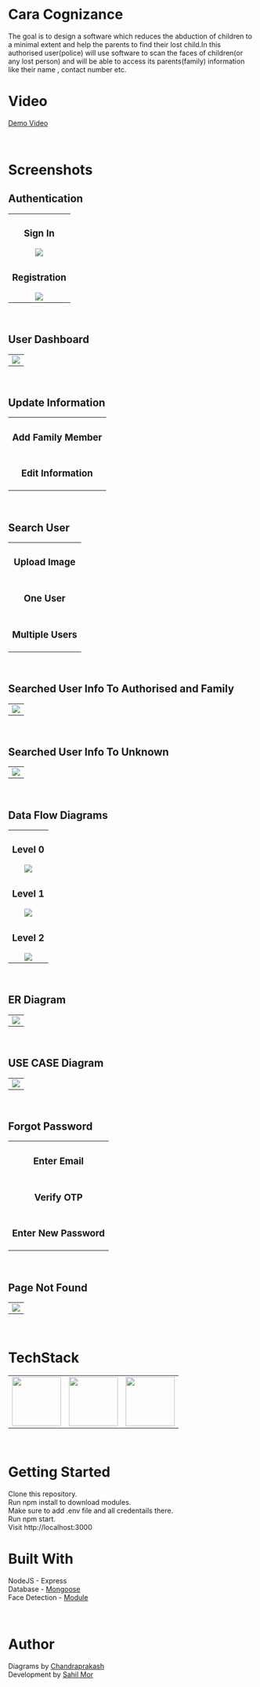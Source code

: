 # Cara Cognizance
The goal is to design a software which reduces the abduction of children to a minimal
extent and help the parents to find their lost child.In this authorised user(police) will use software to
scan the faces of children(or any lost person) and will be able to access its parents(family) information like their
name , contact number etc.
<br />

# Video
 <a target="_blank" href="https://drive.google.com/file/d/1duBujWSzBUE4T4VOnR2_K5m04y4Foo5U/view?usp=sharing"> Demo Video </a>

<br />


# Screenshots
## Authentication
<table>
  <tr>
    <td align="center">
   <h3> Sign In </h3>
   <img src="https://github.com/sahil-mor/Cara-Cognizance/blob/master/Screenshots/signinUser.png" /></td>
    
   
  </tr>
  <tr>
  <td align="center">
  <h3> Registration </h3>
   <img src="https://github.com/sahil-mor/Cara-Cognizance/blob/master/Screenshots/signupUser.png" /><br />      </td>
  </tr>
  </table>

<br />

## User Dashboard
<table>
  <tr>
    <td align="center"><img src="https://github.com/sahil-mor/Cara-Cognizance/blob/master/Screenshots/homeUser.png"  ></td>
  </tr>
  </table>

<br />

## Update Information 
<table>
  <tr>
    <td align="center">
   <h3> Add Family Member </h3>
   <img src="https://github.com/sahil-mor/Cara-Cognizance/blob/master/Screenshots/addFamilyMember.png" alt=""/></td>
    </tr>
    <tr>
    <td align="center">
   <h3> Edit Information </h3>
   <img src="https://github.com/sahil-mor/Cara-Cognizance/blob/master/Screenshots/editInformation.png" alt=""/><br />      </td>
  </tr>
  </table>

<br />

## Search User 
<table>
  <tr>
    <td align="center">
        <h3> Upload Image </h3>
        <img src="https://github.com/sahil-mor/Cara-Cognizance/blob/master/Screenshots/searchUser.png" alt=""/></td>
        </tr>
        <tr>
    <td align="center">
        <h3> One User </h3>
        <img src="https://github.com/sahil-mor/Cara-Cognizance/blob/master/Screenshots/foundUser.png" alt=""/><br />     
    </td>
    </tr>
    <tr>
    <td align="center">
        <h3> Multiple Users </h3>
        <img src="https://github.com/sahil-mor/Cara-Cognizance/blob/master/Screenshots/adminSearch.png" alt=""/><br/>      
   </td>
    
  </tr>
  </table>

<br />


## Searched User Info To Authorised and Family
<table>
  <tr>
    <td align="center"><img src="https://github.com/sahil-mor/Cara-Cognizance/blob/master/Screenshots/userInfoToAuthorised.png"  ></td>
  </tr>
  </table>
<br />

## Searched User Info To Unknown
<table>
  <tr>
    <td align="center"><img src="https://github.com/sahil-mor/Cara-Cognizance/blob/master/Screenshots/searchedUserToUnknown.png"  ></td>
  </tr>
  </table>
<br />

## Data Flow Diagrams
<table>
  <tr>
    <td align="center">    
<h3> Level 0 </h3>
<img src="https://github.com/sahil-mor/Cara-Cognizance/blob/master/Screenshots/diagrams/level%200.png" ></td>
</tr> 
<tr>
<td align="center">    
<h3> Level 1 </h3>
<img src="https://github.com/sahil-mor/Cara-Cognizance/blob/master/Screenshots/diagrams/level%201.jpeg" ></td>
</tr> 
<tr>
<td align="center">    
<h3> Level 2 </h3>
<img src="https://github.com/sahil-mor/Cara-Cognizance/blob/master/Screenshots/diagrams/level%202.jpeg" ></td>
  </tr>
  </table>
<br />

## ER Diagram
<table>
  <tr>
    <td align="center"><img src="https://github.com/sahil-mor/Cara-Cognizance/blob/master/Screenshots/diagrams/er.jpeg"  ></td>
  </tr>
  </table>

<br />

## USE CASE Diagram
<table>
  <tr>
    <td align="center"><img src="https://github.com/sahil-mor/Cara-Cognizance/blob/master/Screenshots/diagrams/use%20case.png"  ></td>
  </tr>
  </table>

<br />

## Forgot Password 
<table>
  <tr> 
   <td align="center">
   <h3> Enter Email </h3>
   <img src="https://github.com/sahil-mor/Cara-Cognizance/blob/master/Screenshots/recoverPassword.png" alt=""/></td>
    </tr>
    <tr>
    <td align="center">
   <h3> Verify OTP </h3>
   <img src="https://github.com/sahil-mor/Cara-Cognizance/blob/master/Screenshots/changePasswordOtp.png" alt=""/></td>
    </tr>
    <tr>
    <td align="center">
   <h3> Enter New Password </h3>
   <img src="https://github.com/sahil-mor/Cara-Cognizance/blob/master/Screenshots/changePasswordOtp2.png" alt=""/><br />      </td>
  </tr>
  </table>

<br />

## Page Not Found
<table>
  <tr>
    <td align="center"><img src="https://github.com/sahil-mor/Cara-Cognizance/blob/master/Screenshots/pageNotFound.png"  ></td>
  </tr>
  </table>

<br />



# TechStack
<table>
  <tr>
    <td><img src="https://github.com/sahil-mor/RyZit/blob/master/public/assets/img/theme/node.jpg" width="100px" height="100px" /></td>
    <td><img src="https://github.com/sahil-mor/RyZit/blob/master/public/assets/img/theme/mongoose.png" width="100px" height="100px" /></td>
    <td><img src="https://github.com/sahil-mor/RyZit/blob/master/public/assets/img/theme/bootstrap.jpg"  width="100px" height="100px"></td>
  </tr>
  </table>

<br />


# Getting Started
Clone this repository.<br />
Run npm install to download modules.<br />
Make sure to add .env file and all credentails there. <br />
Run npm start.<br />
Visit http://localhost:3000  <br />


# Built With 
NodeJS - Express <br />
Database - <a target="_blank" href="https://mongoosejs.com/"> Mongoose </a>  <br />
Face Detection - <a target="_blank" href="https://justadudewhohacks.github.io/face-api.js/docs/index.html"> Module </a>


<br />

# Author
Diagrams by <a target="_blank" href="https://www.instagram.com/chandrapr_s/?igshid=kjqosdkrsmi8"> Chandraprakash </a> <br />
Development by <a target="_blank" href="https://sahilmor.herokuapp.com/" > Sahil Mor </a> 

